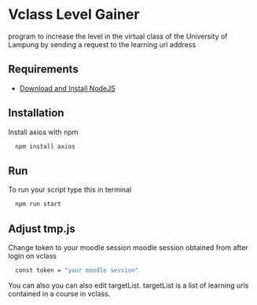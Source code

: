 
# Vclass Level Gainer

program to increase the level in the virtual class of the University of Lampung by sending a request to the learning url address




## Requirements

 - [Download and Install NodeJS](https://nodejs.org/en/download)


## Installation

Install axios with npm

```bash
  npm install axios
```
    
## Run

To run your script type this in terminal

```bash
  npm run start
```


## Adjust tmp.js

Change token to your moodle session moodle session obtained from after login on vclass

```bash
  const token = "your moodle session"
```

You can also you can also edit targetList. targetList is a list of learning urls contained in a course in vclass.
